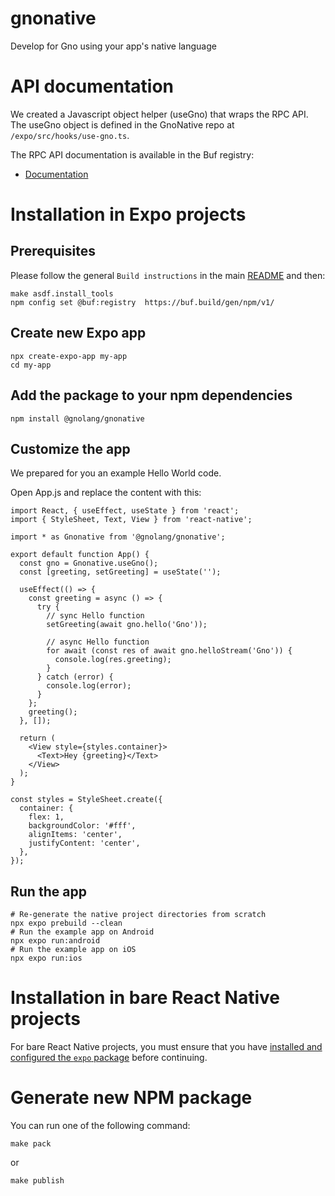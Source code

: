 # gnonative

Develop for Gno using your app's native language

# API documentation

We created a Javascript object helper (useGno) that wraps the RPC API. The
useGno object is defined in the GnoNative repo at `/expo/src/hooks/use-gno.ts`.

The RPC API documentation is available in the Buf registry:

- [Documentation](https://buf.build/gnolang/gnonative/docs/main:land.gno.gnonative.v1)

# Installation in Expo projects

## Prerequisites

Please follow the general `Build instructions` in the main
[README](https://github.com/gnolang/gnonative/blob/main/README.md) and then:

```console
make asdf.install_tools
npm config set @buf:registry  https://buf.build/gen/npm/v1/
```

## Create new Expo app

```
npx create-expo-app my-app
cd my-app
```

## Add the package to your npm dependencies

```
npm install @gnolang/gnonative
```

## Customize the app

We prepared for you an example Hello World code.

Open App.js and replace the content with this:

```tsx
import React, { useEffect, useState } from 'react';
import { StyleSheet, Text, View } from 'react-native';

import * as Gnonative from '@gnolang/gnonative';

export default function App() {
  const gno = Gnonative.useGno();
  const [greeting, setGreeting] = useState('');

  useEffect(() => {
    const greeting = async () => {
      try {
        // sync Hello function
        setGreeting(await gno.hello('Gno'));

        // async Hello function
        for await (const res of await gno.helloStream('Gno')) {
          console.log(res.greeting);
        }
      } catch (error) {
        console.log(error);
      }
    };
    greeting();
  }, []);

  return (
    <View style={styles.container}>
      <Text>Hey {greeting}</Text>
    </View>
  );
}

const styles = StyleSheet.create({
  container: {
    flex: 1,
    backgroundColor: '#fff',
    alignItems: 'center',
    justifyContent: 'center',
  },
});
```

## Run the app

```
# Re-generate the native project directories from scratch
npx expo prebuild --clean
# Run the example app on Android
npx expo run:android
# Run the example app on iOS
npx expo run:ios
```

# Installation in bare React Native projects

For bare React Native projects, you must ensure that you have
[installed and configured the `expo` package](https://docs.expo.dev/bare/installing-expo-modules/)
before continuing.

# Generate new NPM package

You can run one of the following command:

```shell
make pack
```

or

```shell
make publish
```
